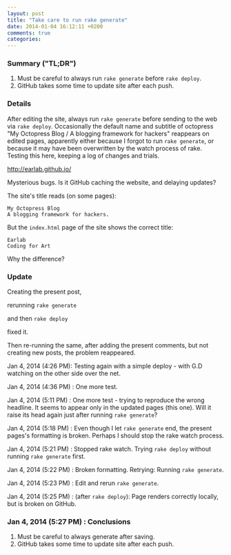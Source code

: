 ```yaml
---
layout: post
title: "Take care to run rake generate"
date: 2014-01-04 16:12:11 +0200
comments: true
categories:
---
```


### Summary ("TL;DR") ###

1. Must be careful to always run `rake generate` before `rake deploy`.
2. GitHub takes some time to update site after each push.

<!--more-->

### Details ###

After editing the site, always run `rake generate` before sending to the web via `rake deploy`.  Occasionally the default name and subtitle of octopress "My Octopress Blog / A blogging framework for hackers" reappears on edited pages, apparently either because I forgot to run `rake generate`, or because it may have been overwritten by the watch process of rake.  Testing this here, keeping a log of changes and trials.

http://earlab.github.io/

Mysterious bugs.  Is it GitHub caching the website, and delaying updates?

The site's title reads (on some pages):

    My Octopress Blog
    A blogging framework for hackers.

But the `index.html` page of the site shows the correct title:

    Earlab
    Coding for Art

Why the difference?

### Update ###

Creating the present post,

rerunning `rake generate`

and then `rake deploy`

fixed it.

Then re-running the same, after adding the present comments, but not creating new posts, the problem reappeared.

Jan 4, 2014 (4:26 PM):
Testing again with a simple deploy - with G.D watching on the other side over the net.

Jan 4, 2014 (4:36 PM) : One more test.

Jan 4, 2014 (5:11 PM) : One more test - trying to reproduce the wrong headline.  It seems to appear only in the updated pages (this one).  Will it raise its head again just after running `rake generate`?

Jan 4, 2014 (5:18 PM) : Even though I let `rake generate` end, the present pages's formatting is broken.  Perhaps I should stop the rake watch process.

Jan 4, 2014 (5:21 PM) : Stopped rake watch.  Trying `rake deploy` without running `rake generate` first.

Jan 4, 2014 (5:22 PM) : Broken formatting.  Retrying: Running `rake generate`.

Jan 4, 2014 (5:23 PM) : Edit and rerun `rake generate`.

Jan 4, 2014 (5:25 PM) : (after `rake deploy`): Page renders correctly locally, but is broken on GitHub.

### Jan 4, 2014 (5:27 PM) : Conclusions ###

1. Must be careful to always generate after saving.
2. GitHub takes some time to update site after each push.

